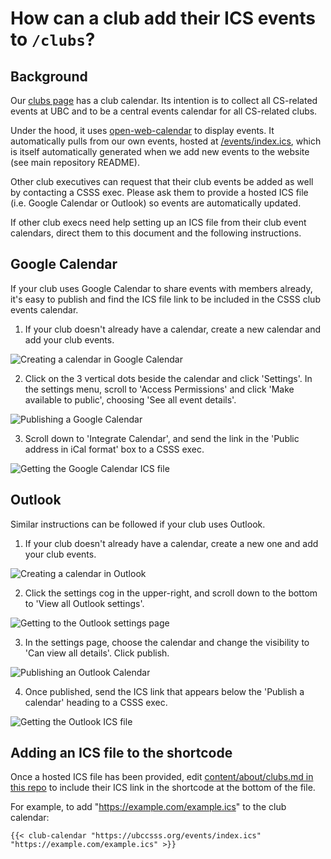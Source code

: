 # How can a club add their ICS events to `/clubs`?

## Background
Our [clubs page](https://ubccsss.org/about/clubs/) has a club calendar. Its intention is to collect all CS-related events at UBC and to be a central events calendar for all CS-related clubs.

Under the hood, it uses [open-web-calendar](https://open-web-calendar.hosted.quelltext.eu/) to display events. It automatically pulls from our own events, hosted at [/events/index.ics](https://ubccsss.org/events/index.ics), which is itself automatically generated when we add new events to the website (see main repository README).

Other club executives can request that their club events be added as well by contacting a CSSS exec. Please ask them to provide a hosted ICS file (i.e. Google Calendar or Outlook) so events are automatically updated.

If other club execs need help setting up an ICS file from their club event calendars, direct them to this document and the following instructions.

## Google Calendar

If your club uses Google Calendar to share events with members already, it's easy to publish and find the ICS file link to be included in the CSSS club events calendar.

1. If your club doesn't already have a calendar, create a new calendar and add your club events.

![Creating a calendar in Google Calendar](./images/clubs-calendar-create-calendar.png)

2. Click on the 3 vertical dots beside the calendar and click 'Settings'. In the settings menu, scroll to 'Access Permissions' and click 'Make available to public', choosing 'See all event details'.

![Publishing a Google Calendar](./images/clubs-calendar-make-public.png)

3. Scroll down to 'Integrate Calendar', and send the link in the 'Public address in iCal format' box to a CSSS exec.

![Getting the Google Calendar ICS file](./images/clubs-calendar-get-ics.png)

## Outlook

Similar instructions can be followed if your club uses Outlook.

1. If your club doesn't already have a calendar, create a new one and add your club events.

![Creating a calendar in Outlook](./images/clubs-calendar-outlook-create-calendar.png)

2. Click the settings cog in the upper-right, and scroll down to the bottom to 'View all Outlook settings'.

![Getting to the Outlook settings page](./images/clubs-calendar-outlook-share-calendar.png)

3. In the settings page, choose the calendar and change the visibility to 'Can view all details'. Click publish.

![Publishing an Outlook Calendar](./images/clubs-calendar-outlook-get-ics.png)

4. Once published, send the ICS link that appears below the 'Publish a calendar' heading to a CSSS exec.

![Getting the Outlook ICS file](./images/clubs-calendar-outlook-ics-link.png)

## Adding an ICS file to the shortcode
Once a hosted ICS file has been provided, edit [content/about/clubs.md in this repo](https://github.com/ubccsss/ubccsss.org/blob/master/content/about/clubs.md) to include their ICS link in the shortcode at the bottom of the file.

For example, to add "https://example.com/example.ics" to the club calendar:
```
{{< club-calendar "https://ubccsss.org/events/index.ics" "https://example.com/example.ics" >}}
```

